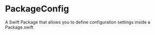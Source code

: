 # PackageConfig
A Swift Package that allows you to define configuration settings inside a Package.swift
